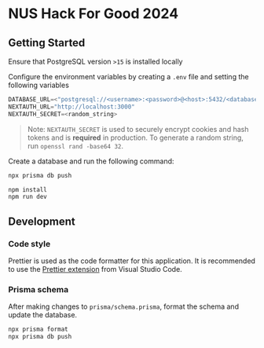 # NUS Hack For Good 2024

## Getting Started

Ensure that PostgreSQL version `>15` is installed locally 

Configure the environment variables by creating a `.env` file and setting the following variables
```py
DATABASE_URL=<"postgresql://<username>:<password>@<host>:5432/<database_name>"
NEXTAUTH_URL="http://localhost:3000"
NEXTAUTH_SECRET=<random_string>
```

> Note: `NEXTAUTH_SECRET` is used to securely encrypt cookies and hash tokens and is __required__ in production.
> To generate a random string, run `openssl rand -base64 32`.

Create a database and run the following command:
```sh
npx prisma db push
```

```sh
npm install
npm run dev
```

## Development

### Code style

Prettier is used as the code formatter for this application. It is recommended to use the [Prettier extension](https://marketplace.visualstudio.com/items?itemName=esbenp.prettier-vscode) from Visual Studio Code.

### Prisma schema

After making changes to `prisma/schema.prisma`, format the schema and update the database.

```sh
npx prisma format
npx prisma db push
```